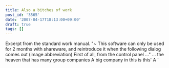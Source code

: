 ```yaml
---
title: Also a bitches of work
post_id: '3565'
date: '2007-04-17T18:13:00+09:00'
draft: true
tags: []
---
```


Excerpt from the standard work manual. "~ This software can only be used for 2 months with shareware, and reintroduce it when the following dialog comes out (image abbreviation) First of all, from the control panel ..." ... the heaven that has many group companies A big company in this is this' A `
